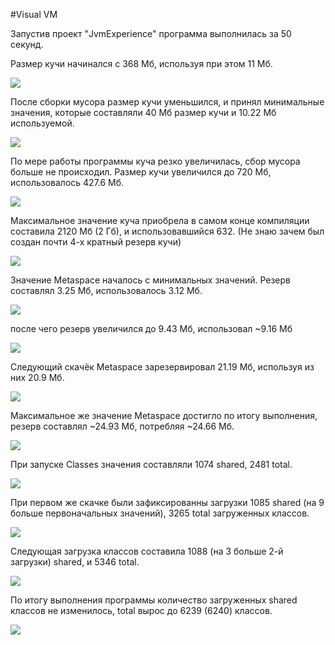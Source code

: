 #Visual VM

Запустив проект "JvmExperience" программа выполнилась за 50 секунд.

Размер кучи начинался с 368 Мб, используя при этом 11 Мб.

![](https://github.com/Gangsta-Nick/JVM-Experience/blob/main/Screenshots/HeapStart.png?raw=true)

После сборки мусора размер кучи уменьшился, и принял минимальные значения, которые составляли 40 Мб размер кучи и 10.22 Мб используемой.

![](https://github.com/Gangsta-Nick/JVM-Experience/blob/main/Screenshots/HeapMin.png?raw=true)

По мере работы программы куча резко увеличилась, сбор мусора больше не происходил. Размер кучи увеличился до 720 Мб, использовалось 427.6 Мб.

![](https://github.com/Gangsta-Nick/JVM-Experience/blob/main/Screenshots/HeapUp.png?raw=true)

Максимальное значение куча приобрела в самом конце компиляции составила 2120 Мб (2 Гб), и  использовавшийся 632. (Не знаю зачем был создан почти 4-х кратный резерв кучи)

![](https://github.com/Gangsta-Nick/JVM-Experience/blob/main/Screenshots/HeapMax.png?raw=true)

Значение Metaspace началось с минимальных значений. Резерв составлял 3.25 Мб, использовалось 3.12 Мб.

![](https://github.com/Gangsta-Nick/JVM-Experience/blob/main/Screenshots/MetaSpaceMin.png?raw=true)

после чего резерв увеличился до 9.43 Мб, использовал ~9.16 Мб

![](https://github.com/Gangsta-Nick/JVM-Experience/blob/main/Screenshots/MetaspaceFirstUp.png?raw=true)

Следующий скачёк Metaspace зарезервировал 21.19 Мб, используя из них 20.9 Мб.

![](https://github.com/Gangsta-Nick/JVM-Experience/blob/main/Screenshots/MetaspaceSecondUp.png?raw=true)

Максимальное же значение Metaspace достигло по итогу выполнения, резерв составлял ~24.93 Мб, потребляя ~24.66 Мб.

![](https://github.com/Gangsta-Nick/JVM-Experience/blob/main/Screenshots/MetaspaceMax.png?raw=true)

При запуске Classes значения составляли 1074 shared, 2481 total. 

![](https://github.com/Gangsta-Nick/JVM-Experience/blob/main/Screenshots/ClassesMin.png?raw=true)

При первом же скачке были зафиксированны загрузки 1085 shared (на 9 больше первоначальных значений), 3265 total загруженных классов.

![](https://github.com/Gangsta-Nick/JVM-Experience/blob/main/Screenshots/ClassesFirstUp.png?raw=true)

Следующая загрузка классов составила 1088 (на 3 больше 2-й загрузки) shared, и 5346 total.

![](https://github.com/Gangsta-Nick/JVM-Experience/blob/main/Screenshots/ClassesSecondUp.png?raw=true)

По итогу выполнения программы количество загруженных shared классов не изменилось, total вырос до 6239 (6240) классов.

![](https://user-images.githubusercontent.com/88729303/153416314-20902683-092e-4588-b2b0-2074e4d06343.png)
